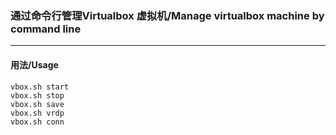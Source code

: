 ### 通过命令行管理Virtualbox 虚拟机/Manage virtualbox machine by command line
---
####    用法/Usage
    vbox.sh start   
    vbox.sh stop
    vbox.sh save
    vbox.sh vrdp
    vbox.sh conn

